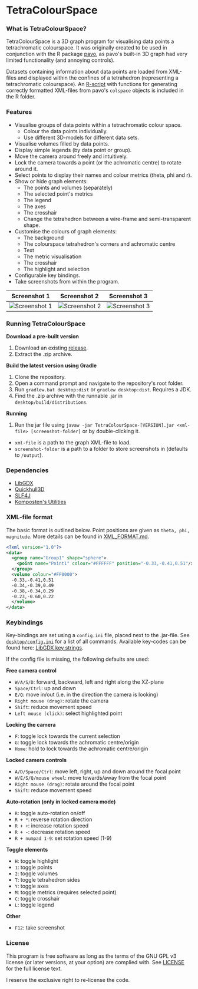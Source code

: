 # TetraColourSpace
### What is TetraColourSpace?
TetraColourSpace is a 3D graph program for visualising data points a tetrachromatic colourspace. It was originally created to be used in conjunction with the R package [pavo](https://CRAN.R-project.org/package=pavo), as pavo's built-in 3D graph had very limited functionality (and annoying controls).

Datasets containing information about data points are loaded from XML-files and displayed within the confines of a tetrahedron (representing a tetrachromatic colourspace). An [R-script](R/tcs_plot.R) with functions for generating correctly formatted XML-files from pavo's `colspace` objects is included in the R folder.

### Features
- Visualise groups of data points within a tetrachromatic colour space.
  - Colour the data points individually.
  - Use different 3D-models for different data sets.
- Visualise volumes filled by data points.
- Display simple legends (by data point or group).
- Move the camera around freely and intuitively.
- Lock the camera towards a point (or the achromatic centre) to rotate around it.
- Select points to display their names and colour metrics (theta, phi and r).
- Show or hide graph elements:
  - The points and volumes (separately)
  - The selected point's metrics
  - The legend
  - The axes
  - The crosshair
  - Change the tetrahedron between a wire-frame and semi-transparent shape.
- Customise the colours of graph elements:
  - The background
  - The colourspace tetrahedron's corners and achromatic centre
  - Text
  - The metric visualisation
  - The crosshair
  - The highlight and selection
- Configurable key bindings.
- Take screenshots from within the program.

 Screenshot 1 |Screenshot 2 |Screenshot 3 
--- | --- | ---
![Screenshot 1](../assets/screenshots/screenshot-1.png?raw=true)|![Screenshot 2](../assets/screenshots/screenshot-2?raw=true)|![Screenshot 3](../assets/screenshots/screenshot-3.png?raw=true)

### Running TetraColourSpace
**Download a pre-built version**
1) Download an existing [release](https://github.com/Komposten/TetraColourSpace/releases).
2) Extract the .zip archive.

**Build the latest version using Gradle**
1) Clone the repository.
2) Open a command prompt and navigate to the repository's root folder.
3) Run `gradlew.bat desktop:dist` or `gradlew desktop:dist`. Requires a JDK.
4) Find the .zip archive with the runnable .jar in `desktop/build/distributions`.

**Running**
1) Run the jar file using `javaw -jar TetraColourSpace-[VERSION].jar <xml-file> [screenshot-folder]` or by double-clicking it.
- `xml-file` is a path to the graph XML-file to load.
- `screenshot-folder` is a path to a folder to store screenshots in (defaults to `/output`).

### Dependencies
* [LibGDX](https://libgdx.badlogicgames.com)
* [Quickhull3D](https://github.com/Quickhull3d/quickhull3d)
* [SLF4J](https://www.slf4j.org)
* [Komposten's Utilities](https://github.com/Komposten/Utilities)

### XML-file format
The basic format is outlined below. Point positions are given as `theta, phi, magnitude`. More details can be found in [XML_FORMAT.md](XML-FORMAT.md).
```xml
<?xml version="1.0"?>
<data>
  <group name="Group1" shape="sphere">
    <point name="Point1" colour="#FFFFFF" position="-0.33,-0.41,0.51"/>
  </group>
  <volume colour="#FF0000">
  -0.33,-0.41,0.51
  -0.34,-0.39,0.49
  -0.38,-0.34,0.29
  -0.23,-0.60,0.22
  </volume>
</data>
```

### Keybindings
Key-bindings are set using a `config.ini` file, placed next to the .jar-file. See [`desktop/config.ini`](desktop/config.ini) for a list of all commands. Available key-codes can be found here: [LibGDX key strings](https://github.com/libgdx/libgdx/blob/master/gdx/src/com/badlogic/gdx/Input.java#L253).

If the config file is missing, the following defaults are used:

**Free camera control**
- `W/A/S/D`: forward, backward, left and right along the XZ-plane
- `Space/Ctrl`: up and down
- `E/Q`: move in/out (i.e. in the direction the camera is looking)
- `Right mouse (drag)`: rotate the camera
- `Shift`: reduce movement speed
- `Left mouse (click)`: select highlighted point

**Locking the camera**
- `F`: toggle lock towards the current selection
- `G`: toggle lock towards the achromatic centre/origin
- `Home`: hold to lock towards the achromatic centre/origin

**Locked camera controls**
- `A/D/Space/Ctrl`: move left, right, up and down around the focal point
- `W/E/S/Q/mouse wheel`: move towards/away from the focal point
- `Right mouse (drag)`: rotate around the focal point
- `Shift`: reduce movement speed

**Auto-rotation (only in locked camera mode)**
- `R`: toggle auto-rotation on/off
- `R + *`: reverse rotation direction
- `R + +`: increase rotation speed
- `R + -`: decrease rotation speed
- `R + numpad 1-9`: set rotation speed (1-9)

**Toggle elements**
- `H`: toggle highlight
- `1`: toggle points
- `2`: toggle volumes
- `T`: toggle tetrahedron sides
- `Y`: toggle axes
- `M`: toggle metrics (requires selected point)
- `C`: toggle crosshair
- `L`: toggle legend

**Other**
- `F12`: take screenshot

### License
This program is free software as long as the terms of the GNU GPL v3 license (or later versions, at your option) are complied with. See [LICENSE](LICENSE) for the full license text.

I reserve the exclusive right to re-license the code.